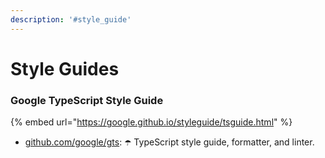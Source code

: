 ```yaml
---
description: '#style_guide'
---
```


# Style Guides

### Google TypeScript Style Guide

{% embed url="https://google.github.io/styleguide/tsguide.html" %}

* &#x20;[github.com/google/gts](https://github.com/google/gts): ☂️ TypeScript style guide, formatter, and linter.
